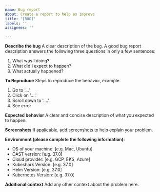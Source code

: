 ```yaml
---
name: Bug report
about: Create a report to help us improve
title: "[BUG]"
labels: ''
assignees: ''

---
```


**Describe the bug**
A clear description of the bug.
A good bug report description answers the following three questions in only a few sentences:

1. What was I doing?
2. What did I expect to happen?
3. What actually happened?

**To Reproduce**
Steps to reproduce the behavior, example:
1. Go to '...'
2. Click on '....'
3. Scroll down to '....'
4. See error

**Expected behavior**
A clear and concise description of what you expected to happen.

**Screenshots**
If applicable, add screenshots to help explain your problem.

**Environment (please complete the following information):**
 - OS of your machine: [e.g. Mac, Ubuntu]
 - CAST version: [e.g. 37.0]
 - Cloud provider: [e.g. GCP, EKS, Azure]
 - Kubeshark Version: [e.g. 37.0]
 - Helm Version: [e.g. 37.0]
 - Kubernetes Version: [e.g. 37.0]

**Additional context**
Add any other context about the problem here.

